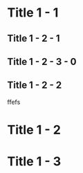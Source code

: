 # Title 1 - 1

## Title 1 - 2 - 1

## Title 1 - 2 - 3 - 0

## Title 1 - 2 - 2
 ffefs

# Title 1 - 2



# Title 1 - 3
